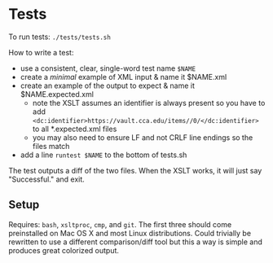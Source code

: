 # Tests

To run tests: `./tests/tests.sh`

How to write a test:

- use a consistent, clear, single-word test name `$NAME`
- create a _minimal_ example of XML input & name it $NAME.xml
- create an example of the output to expect & name it $NAME.expected.xml
  + note the XSLT assumes an identifier is always present so you have to add `<dc:identifier>https://vault.cca.edu/items//0/</dc:identifier>` to all *.expected.xml files
  + you may also need to ensure LF and not CRLF line endings so the files match
- add a line `runtest $NAME` to the bottom of tests.sh

The test outputs a diff of the two files. When the XSLT works, it will just say "Successful." and exit.

## Setup

Requires: `bash`, `xsltproc`, `cmp`, and `git`. The first three should come preinstalled on Mac OS X and most Linux distributions. Could trivially be rewritten to use a different comparison/diff tool but this a way is simple and produces great colorized output.
